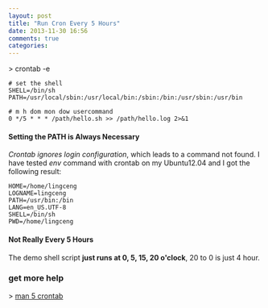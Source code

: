 ```yaml
---
layout: post
title: "Run Cron Every 5 Hours"
date: 2013-11-30 16:56
comments: true
categories: 
---
```


\> crontab -e

    # set the shell
    SHELL=/bin/sh
    PATH=/usr/local/sbin:/usr/local/bin:/sbin:/bin:/usr/sbin:/usr/bin

    # m h dom mon dow usercommand
    0 */5 * * * /path/hello.sh >> /path/hello.log 2>&1
    
<!-- more -->
#### Setting the PATH is Always Necessary

*Crontab ignores login configuration*, which leads to a command not found. 
I have tested *env* command with crontab on my Ubuntu12.04 and I got the following result:

    HOME=/home/lingceng
    LOGNAME=lingceng
    PATH=/usr/bin:/bin
    LANG=en_US.UTF-8
    SHELL=/bin/sh
    PWD=/home/lingceng

#### Not Really Every 5 Hours
The demo shell script **just runs at 0, 5, 15, 20 o'clock**, 20 to 0 is just 4 hour.

### get more help
\> [man 5 crontab](http://unixhelp.ed.ac.uk/CGI/man-cgi?crontab+5)

